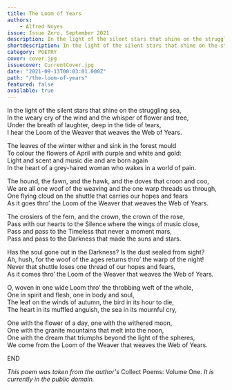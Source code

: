 ```yaml
---
title: The Loom of Years
authors:
    - Alfred Noyes
issue: Issue Zero, September 2021
description: In the light of the silent stars that shine on the struggling sea, <br />In the weary cry of the wind and the whisper of flower and tree, <br />Under the breath of laughter, deep in the tide of tears, <br />I hear the Loom of the Weaver that weaves the Web of Years. <a href="https://www.havenquarterly.com/the-loom-of-years/">[<i>...</i>]</a>
shortdescription: In the light of the silent stars that shine on the struggling sea, <br />In the weary cry of the wind and the whisper of flower and tree, <br />Under the breath of laughter, deep in the tide of tears, <br />I hear the Loom of the Weaver that weaves the Web of Years. <a href="https://www.havenquarterly.com/the-loom-of-years/">[<i>...</i>]</a> 
category: POETRY
cover: cover.jpg
issuecover: CurrentCover.jpg
date: "2021-09-13T00:03:01.000Z"
path: "/the-loom-of-years"
featured: false
available: true
---
```


In the light of the silent stars that shine on the struggling sea,  
In the weary cry of the wind and the whisper of flower and tree,  
Under the breath of laughter, deep in the tide of tears,  
I hear the Loom of the Weaver that weaves the Web of Years.  

The leaves of the winter wither and sink in the forest mould  
To colour the flowers of April with purple and white and gold:  
Light and scent and music die and are born again  
In the heart of a grey-haired woman who wakes in a world of pain.  

The hound, the fawn, and the hawk, and the doves that croon and coo,  
We are all one woof of the weaving and the one warp threads us through,  
One flying cloud on the shuttle that carries our hopes and fears  
As it goes thro’ the Loom of the Weaver that weaves the Web of Years.  

The crosiers of the fern, and the crown, the crown of the rose,  
Pass with our hearts to the Silence where the wings of music close,  
Pass and pass to the Timeless that never a moment mars,  
Pass and pass to the Darkness that made the suns and stars.  

Has the soul gone out in the Darkness? Is the dust sealed from sight?  
Ah, hush, for the woof of the ages returns thro’ the warp of the night!  
Never that shuttle loses one thread of our hopes and fears,  
As it comes thro’ the Loom of the Weaver that weaves the Web of Years.  

O, woven in one wide Loom thro’ the throbbing weft of the whole,  
One in spirit and flesh, one in body and soul,  
The leaf on the winds of autumn, the bird in its hour to die,  
The heart in its muffled anguish, the sea in its mournful cry,  

One with the flower of a day, one with the withered moon,  
One with the granite mountains that melt into the noon,  
One with the dream that triumphs beyond the light of the spheres,  
We come from the Loom of the Weaver that weaves the Web of Years.  

END

*This poem was taken from the author's* Collect Poems: Volume One. *It is currently in the public domain.*
